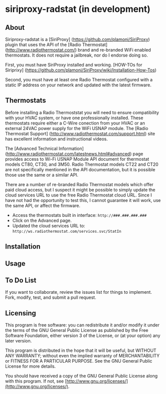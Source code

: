 siriproxy-radstat (in development)
==================================

About
-----

Siriproxy-radstat is a [SiriProxy] (https://github.com/plamoni/SiriProxy) plugin that uses the API of the [Radio Thermostat] (http://www.radiothermostat.com/) brand and re-branded WiFi enabled thermostats. It does not require a jailbreak, nor do I endorse doing so.  

First, you must have SiriProxy installed and working.  [HOW-TOs for Siriprixy] (https://github.com/plamoni/SiriProxy/wiki/Installation-How-Tos) 

Second, you must have at least one Radio Thermostat configured with a static IP address on your network and updated with the latest firmware.      


Thermostats
-----------  

Before installing a Radio Thermoststat you will need to ensure compatibility with your HVAC system, or have one professionally installed.  These thermostats require either a C-Wire conection from your HVAC or an external 24VAC power supply for the WiFi USNAP module.   The [Radio Thermostat Support] (http://www.radiothermostat.com/support.html) site has excellent information and instructional videos.  

The [Advanced Technical Information] (http://www.radiothermostat.com/latestnews.html#advanced) page provides access to Wi-Fi USNAP Module API document for thermostat models CT80, CT30, and 3M50. Radio Thermostat models CT22 and CT20 are not specifically mentioned in the API documentation, but it is possible those use the same or a similar API.  

There are a number of re-branded Radio Thermostat models which offer paid cloud access, but I suspect it might be possible to simply update the cloud services URL to use the free Radio Thermostat cloud URL. Since I have not had the opportunity to test this, I cannot guarantee it will work, use the same API, or affect the firmware. 

- Access the thermostats built in interface: `http://###.###.###.###`  
- Click on the Advanced page.  
- Updated the cloud services URL to: `http://ws.radiothermostat.com/services.svc/StatIn`   


Installation
------------

Usage
-----

To Do List
----------

If you want to collaborate, review the issues list for things to implement. Fork, modify, test, and submit a pull request.


Licensing
---------

This program is free software: you can redistribute it and/or modify it under the terms of the GNU General Public License as published by the Free Software Foundation, either version 3 of the License, or (at your option) any later version.

This program is distributed in the hope that it will be useful, but WITHOUT ANY WARRANTY; without even the implied warranty of MERCHANTABILITY or FITNESS FOR A PARTICULAR PURPOSE.  See the GNU General Public License for more details.

You should have received a copy of the GNU General Public License along with this program.  If not, see [http://www.gnu.org/licenses/](http://www.gnu.org/licenses/).


